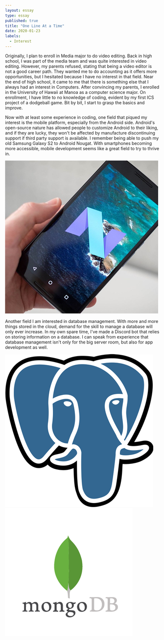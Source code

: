 ```yaml
---
layout: essay
type: essay
published: true
title: "One Line At a Time"
date: 2020-01-23
labels:
  - Interest
---
```


Originally, I plan to enroll in Media major to do video editing. Back in high school, I was part of the media team and was quite interested in video editing. However, my parents refused, stating that being a video editor is not a good career path. They wanted me to do accounting as it offers more opportunities, but I hesitated because I have no interest in that field. Near the end of high school, it came to me that there is something else that I always had an interest in Computers. After convincing my parents,  I enrolled in the University of Hawaii at Manoa as a computer science major. On enrollment, I have little to no knowledge of coding, evident by my first ICS project of a dodgeball game. Bit by bit, I start to grasp the basics and improve. 

Now with at least some experience in coding, one field that piqued my interest is the mobile platform, especially from the Android side. Android's open-source nature has allowed people to customize Android to their liking, and if they are lucky, they won't be affected by manufacture discontinuing support if third party support is available. I remember being able to push my old Samsung Galaxy S2 to Android Nougat. With smartphones becoming more accessible, mobile development seems like a great field to try to thrive in.

<img class = "ui medium right floated image" src = "../images/nougat.png">

Another field I am interested in database management. With more and more things stored in the cloud, demand for the skill to manage a database will only ever increase. In my own spare time, I've made a Discord bot that relies on storing information on a database. I can speak from experience that database management isn't only for the big server room, but also for app development as well.

<div class="ui medium rounded images">
  <img class="ui images" src="../images/postgres.png">
  <img class="ui images" src="../images/mongo.png">
</div>
